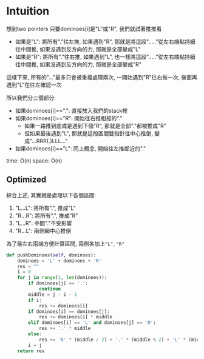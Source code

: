 # Intuition

想到two pointers
只要dominoes[i]是"L"或"R", 我們就試著推推看
- 如果是"L": 將所有"."往左推, 如果遇到"R", 那就是將這段"....."從左右端點持續往中間推, 如果沒遇到反方向的力, 那就是全部變成"L"
- 如果是"R": 將所有"."往右推, 如果遇到"L", 也一樣將這段"....."從左右端點持續往中間推, 如果沒遇到反方向的力, 那就是全部變成"R"

這樣下來, 所有的"..."最多只會被重複處理兩次, 一開始遇到"R"往右推一次, 後面再遇到"L"在往左確認一次


所以我們分三個部分:

- 如果dominoes[i]==".": 直接放入我們的stack裡
- 如果dominoes[i]=="R": 開始往右推相接的"."
    - 如果一路推到底或是遇到下個"R", 那就是全部"."都被推成"R"
    - 但如果最後遇到"L", 那就是這段區間雙指針往中心推倒, 變成"...RRR(.)LLL..."
- 如果dominoes[i]=="L": 同上概念, 開始往左推鄰近的"."

time: O(n)
space: O(n)

## Optimized

綜合上述, 其實就是處理以下各個區間:
1. "L...L": 將所有".", 推成"L"
2. "R...R": 將所有".", 推成"R"
3. "L...R": 中間"."不受影響
4. "R...L": 兩側網中心推倒

為了最左右兩端方便計算區間, 兩側各加上`"L"`, `"R"`

```py
def pushDominoes(self, dominoes):
    dominoes = 'L' + dominoes + 'R'
    res = ""
    i = 0
    for j in range(1, len(dominoes)):
        if dominoes[j] == '.':
            continue
        middle = j - i - 1
        if i:
            res += dominoes[i]
        if dominoes[i] == dominoes[j]:
            res += dominoes[i] * middle
        elif dominoes[i] == 'L' and dominoes[j] == 'R':
            res += '.' * middle
        else:
            res += 'R' * (middle / 2) + '.' * (middle % 2) + 'L' * (middle / 2)
        i = j
    return res
```